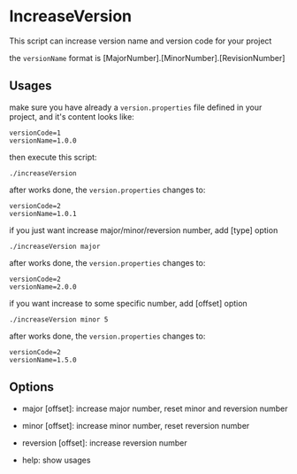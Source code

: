 # IncreaseVersion

This script can increase version name and version code for your project

the `versionName` format is [MajorNumber].[MinorNumber].[RevisionNumber]

## Usages

make sure you have already a `version.properties` file defined in your project, and it's content looks like:

```
versionCode=1
versionName=1.0.0
```
then execute this script:

```
./increaseVersion
```
after works done, the `version.properties` changes to:

```
versionCode=2
versionName=1.0.1
```

if you just want increase major/minor/reversion number, add [type] option

```
./increaseVersion major
```
after works done, the `version.properties` changes to:

```
versionCode=2
versionName=2.0.0
```

if you want increase to some specific number, add [offset] option

```
./increaseVersion minor 5
```
after works done, the `version.properties` changes to:

```
versionCode=2
versionName=1.5.0
```

## Options

- major [offset]:       increase major number, reset minor and reversion number

- minor [offset]:       increase minor number, reset reversion number

- reversion  [offset]:  increase reversion number

- help:                 show usages